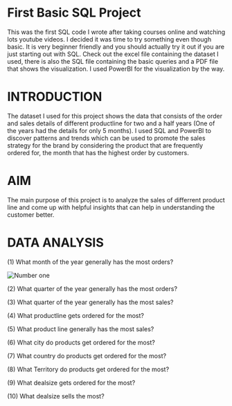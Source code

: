 # First Basic SQL Project
This was the first SQL code I wrote after taking courses online and watching lots youtube videos.
I decided it was time to try something even though basic.
It is very beginner friendly and you should actually try it out if you are just starting out with SQL.
Check out the excel file containing the dataset I used, there is also the SQL file containing the basic queries and a PDF file that shows the visualization.
I used PowerBI for the visualization by the way.


# INTRODUCTION
The dataset I used for this project shows the data that consists of the order and sales details of different productline for two and a half years (One of the years had the details for only 5 months). I used SQL and PowerBI to discover patterns and trends which can be used to promote the sales strategy for the brand by considering the product that are frequently ordered for, the month that has the highest order by customers.


# AIM
The main purpose of this project is to analyze the sales of differrent product line and come up with helpful insights that can help in understanding the customer better.


# DATA ANALYSIS
(1) What month of the year generally has the most orders?




![Number one](https://user-images.githubusercontent.com/37605719/219268081-9df7dd44-305b-49ba-ab38-705440717020.PNG)


(2) What quarter of the year generally has the most orders?

(3) What quarter of the year generally has the most sales?

(4) What productline gets ordered for the most?

(5) What product line generally has the most sales?

(6) What city do products get ordered for the most?

(7) What country do products get ordered for the most?

(8) What Territory do products get ordered for the most?

(9) What dealsize gets ordered for the most?

(10) What dealsize sells the most?
